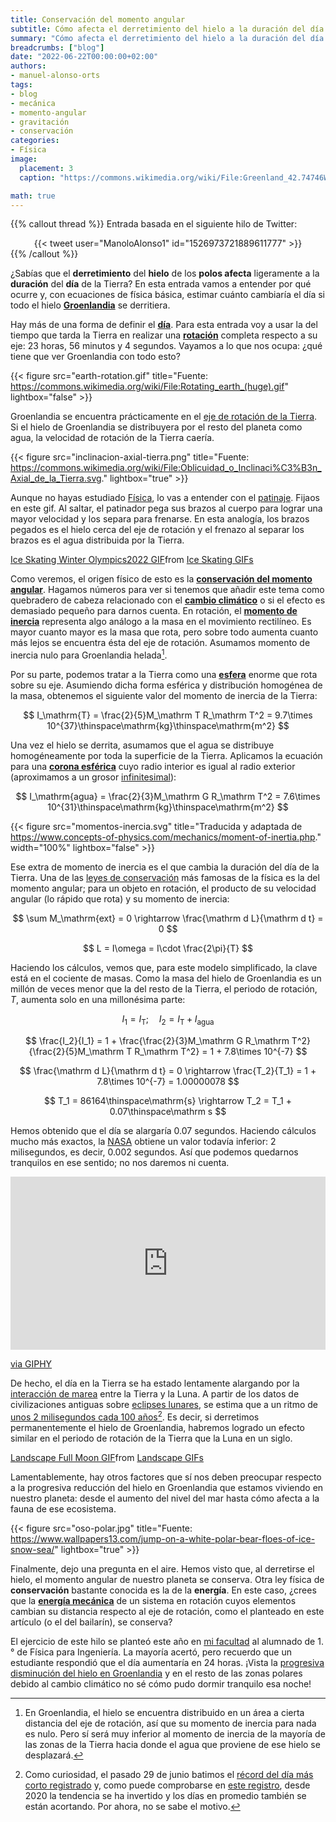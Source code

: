 ```yaml
---
title: Conservación del momento angular
subtitle: Cómo afecta el derretimiento del hielo a la duración del día en la Tierra
summary: "Cómo afecta el derretimiento del hielo a la duración del día en la Tierra."
breadcrumbs: ["blog"]
date: "2022-06-22T00:00:00+02:00"
authors:
- manuel-alonso-orts
tags:
- blog
- mecánica
- momento-angular
- gravitación
- conservación
categories:
- Física
image:
  placement: 3
  caption: "https://commons.wikimedia.org/wiki/File:Greenland_42.74746W_71.57394N.jpg"

math: true
---
```


{{% callout thread %}}
Entrada basada en el siguiente hilo de Twitter:
<div align="center">
{{< tweet user="ManoloAlonso1" id="1526973721889611777" >}}
</div>
{{% /callout %}}

¿Sabías que el **derretimiento** del **hielo** de los **polos afecta** ligeramente a la **duración** del **día** de la Tierra? En esta entrada vamos a entender por qué ocurre y, con ecuaciones de física básica, estimar cuánto cambiaría el día si todo el hielo [**Groenlandia**](https://es.wikipedia.org/wiki/Groenlandia) se derritiera.

Hay más de una forma de definir el [**día**](https://es.wikipedia.org/wiki/D%C3%ADa). Para esta entrada voy a usar la del tiempo que tarda la Tierra en realizar una [**rotación**](https://es.wikipedia.org/wiki/Rotación_de_la_Tierra) completa respecto a su eje: 23 horas, 56 minutos y 4 segundos. Vayamos a lo que nos ocupa: ¿qué tiene que ver Groenlandia con todo esto?

{{< figure src="earth-rotation.gif" title="Fuente: https://commons.wikimedia.org/wiki/File:Rotating_earth_(huge).gif" lightbox="false" >}}

Groenlandia se encuentra prácticamente en el [eje de rotación de la Tierra](https://es.wikipedia.org/wiki/Eje_terrestre). Si el hielo de Groenlandia se distribuyera por el resto del planeta como agua, la velocidad de rotación de la Tierra caería.

{{< figure src="inclinacion-axial-tierra.png" title="Fuente: https://commons.wikimedia.org/wiki/File:Oblicuidad_o_Inclinaci%C3%B3n_Axial_de_la_Tierra.svg." lightbox="true" >}}

Aunque no hayas estudiado [Física](https://es.wikipedia.org/wiki/F%C3%ADsica), lo vas a entender con el [patinaje](https://es.wikipedia.org/wiki/Patinaje). Fijaos en este gif. Al saltar, el patinador pega sus brazos al cuerpo para lograr una mayor velocidad y los separa para frenarse. En esta analogía, los brazos pegados es el hielo cerca del eje de rotación y el frenazo al separar los brazos es el agua distribuida por la Tierra.

<div class="tenor-gif-embed" data-postid="24657836" data-share-method="host" data-aspect-ratio="1.77778" data-width="100%"><a href="https://tenor.com/view/ice-skating-winter-olympics2022-pirouette-gracious-air-flip-gif-24657836">Ice Skating Winter Olympics2022 GIF</a>from <a href="https://tenor.com/search/ice+skating-gifs">Ice Skating GIFs</a></div> <script type="text/javascript" async src="https://tenor.com/embed.js"></script>

Como veremos, el origen físico de esto es la [**conservación del momento angular**](https://es.wikipedia.org/wiki/Momento_angular#Conservación_del_momento_angular_clásico). Hagamos números para ver si tenemos que añadir este tema como quebradero de cabeza relacionado con el [**cambio climático**](https://es.wikipedia.org/wiki/Cambio_climático) o si el efecto es demasiado pequeño para darnos cuenta. En rotación, el [**momento de inercia**](https://es.wikipedia.org/wiki/Momento_de_inercia) representa algo análogo a la masa en el movimiento rectilíneo. Es mayor cuanto mayor es la masa que rota, pero sobre todo aumenta cuanto más lejos se encuentra ésta del eje de rotación. Asumamos momento de inercia nulo para Groenlandia helada[^1].

[^1]: En Groenlandia, el hielo se encuentra distribuido en un área a cierta distancia del eje de rotación, así que su momento de inercia para nada es nulo. Pero sí será muy inferior al momento de inercia de la mayoría de las zonas de la Tierra hacia donde el agua que proviene de ese hielo se desplazará.

Por su parte, podemos tratar a la Tierra como una [**esfera**](https://es.wikipedia.org/wiki/Esfera) enorme que rota sobre su eje. Asumiendo dicha forma esférica y distribución homogénea de la masa, obtenemos el siguiente valor del momento de inercia de la Tierra:

$$
I_\mathrm{T} = \frac{2}{5}M_\mathrm T R_\mathrm T^2 = 9.7\times 10^{37}\thinspace\mathrm{kg}\thinspace\mathrm{m^2}
$$

Una vez el hielo se derrita, asumamos que el agua se distribuye homogéneamente por toda la superficie de la Tierra. Aplicamos la ecuación para una [**corona esférica**](https://es.wikipedia.org/wiki/Corona_esférica) cuyo radio interior es igual al radio exterior (aproximamos a un grosor [infinitesimal](https://es.wikipedia.org/wiki/Infinitesimal)):

$$
I_\mathrm{agua} = \frac{2}{3}M_\mathrm G R_\mathrm T^2 = 7.6\times 10^{31}\thinspace\mathrm{kg}\thinspace\mathrm{m^2}
$$

{{< figure src="momentos-inercia.svg" title="Traducida y adaptada de https://www.concepts-of-physics.com/mechanics/moment-of-inertia.php." width="100%" lightbox="false" >}}

Ese extra de momento de inercia es el que cambia la duración del día de la Tierra. Una de las [leyes de conservación](https://es.wikipedia.org/wiki/Leyes_de_conservación_(f%C3%ADsica)) más famosas de la física es la del momento angular; para un objeto en rotación, el producto de su velocidad angular (lo rápido que rota) y su momento de inercia:

$$
\sum M_\mathrm{ext} = 0 \rightarrow \frac{\mathrm d L}{\mathrm d t} = 0
$$

$$
L = I\omega = I\cdot \frac{2\pi}{T}
$$

Haciendo los cálculos, vemos que, para este modelo simplificado, la clave está en el cociente de masas. Como la masa del hielo de Groenlandia es un millón de veces menor que la del resto de la Tierra, el periodo de rotación, *T*, aumenta solo en una millonésima parte:

$$
I_1 = I_\mathrm T;\quad I_2 = I_\mathrm T + I_\mathrm{agua}
$$

$$
\frac{I_2}{I_1} = 1 + \frac{\frac{2}{3}M_\mathrm G R_\mathrm T^2}{\frac{2}{5}M_\mathrm T R_\mathrm T^2} = 1 + 7.8\times 10^{-7}
$$

$$
\frac{\mathrm d L}{\mathrm d t} = 0 \rightarrow \frac{T_2}{T_1} = 1 + 7.8\times 10^{-7} = 1.00000078
$$

$$
T_1 = 86164\thinspace\mathrm{s} \rightarrow T_2 = T_1 + 0.07\thinspace\mathrm s
$$

Hemos obtenido que el día se alargaría 0.07 segundos. Haciendo cálculos mucho más exactos, la [NASA](https://es.wikipedia.org/wiki/NASA) obtiene un valor todavía inferior: 2 milisegundos, es decir, 0.002 segundos. Así que podemos quedarnos tranquilos en ese sentido; no nos daremos ni cuenta.

<div style="width:100%;height:0;padding-bottom:55%;position:relative;"><iframe src="https://giphy.com/embed/EDt1m8p5hqXG8" width="100%" height="100%" style="position:absolute" frameBorder="0" class="giphy-embed" allowFullScreen></iframe></div><p><a href="https://giphy.com/gifs/phew-alan-ritchson-i-can-do-that-EDt1m8p5hqXG8">via GIPHY</a></p>

De hecho, el día en la Tierra se ha estado lentamente alargando por la [interacción de marea](https://es.wikipedia.org/wiki/Fuerza_de_marea) entre la Tierra y la Luna. A partir de los datos de civilizaciones antiguas sobre [eclipses lunares](https://es.wikipedia.org/wiki/Eclipse_lunar), se estima que a un ritmo de [unos 2 milisegundos cada 100 años](https://www.science.org/content/article/ancient-eclipses-show-earth-s-rotation-slowing)[^2]. Es decir, si derretimos permanentemente el hielo de Groenlandia, habremos logrado un efecto similar en el periodo de rotación de la Tierra que la Luna en un siglo.

[^2]: Como curiosidad, el pasado 29 de junio batimos el [récord del día más corto registrado](https://es.noticias.yahoo.com/tierra-gira-rapido-record-dia-corto-registrado-105540358.html) y, como puede comprobarse en [este registro](https://www.timeanddate.com/time/earth-rotation.html), desde 2020 la tendencia se ha invertido y los días en promedio también se están acortando. Por ahora, no se sabe el motivo.  

<div class="tenor-gif-embed" data-postid="14320437" data-share-method="host" data-aspect-ratio="0.884956" data-width="100%"><a href="https://tenor.com/view/landscape-full-moon-nature-goodnight-gif-14320437">Landscape Full Moon GIF</a>from <a href="https://tenor.com/search/landscape-gifs">Landscape GIFs</a></div> <script type="text/javascript" async src="https://tenor.com/embed.js"></script>

Lamentablemente, hay otros factores que sí nos deben preocupar respecto a la progresiva reducción del hielo en Groenlandia que estamos viviendo en nuestro planeta: desde el aumento del nivel del mar hasta cómo afecta a la fauna de ese ecosistema.

{{< figure src="oso-polar.jpg" title="Fuente: https://www.wallpapers13.com/jump-on-a-white-polar-bear-floes-of-ice-snow-sea/" lightbox="true" >}}

Finalmente, dejo una pregunta en el aire. Hemos visto que, al derretirse el hielo, el momento angular de nuestro planeta se conserva. Otra ley física de **conservación** bastante conocida es la de la **energía**. En este caso, ¿crees que la [**energía mecánica**](https://es.wikipedia.org/wiki/Energ%C3%ADa_mecánica) de un sistema en rotación cuyos elementos cambian su distancia respecto al eje de rotación, como el planteado en este artículo (o el del bailarín), se conserva?

El ejercicio de este hilo se planteó este año en [mi facultad](https://fisicas.ucm.es) al alumnado de 1.° de Física para Ingeniería. La mayoría acertó, pero recuerdo que un estudiante respondió que el día aumentaría en 24 horas. ¡Vista la [progresiva disminución del hielo en Groenlandia](https://www.nationalgeographic.com.es/ciencia/perdida-hielo-global-alcanza-nuevo-record_16274) y en el resto de las zonas polares debido al cambio climático no sé cómo pudo dormir tranquilo esa noche!
